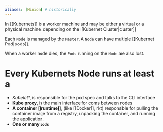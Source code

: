 ```yaml
---
aliases: [Minion] # historically
---
```


In [[Kubernets]] is a worker machine and may be either a virtual or a physical machine, depending on the [[Kubernet Cluster|cluster]]

Each `Node` is managed by the `Master`. A `Node` can have multiple [[Kubernet Pod|pods]].

When a worker node dies, the `Pods` running on the `Node` are also lost.

# Every Kubernets Node runs at least a

* *Kubelet**, is responsible for the pod spec and talks to the CLI interface
* **Kube proxy**, is the main interface for coms between nodes
* **A container [[runtime]]**, (like [[Docker]], rkt) responsible for pulling the container image from a registry, unpacking the container, and running the application.
* **One or many `pods`**